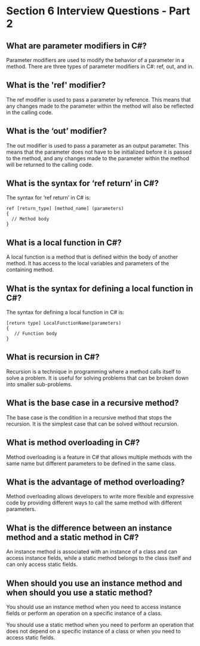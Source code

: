 
# Section 6 Interview Questions - Part 2

## What are parameter modifiers in C#?
Parameter modifiers are used to modify the behavior of a parameter in a method. There are three types of parameter modifiers in C#: ref, out, and in.

## What is the 'ref' modifier?
The ref modifier is used to pass a parameter by reference. This means that any changes made to the parameter within the method will also be reflected in the calling code.

## What is the ‘out’ modifier?
The out modifier is used to pass a parameter as an output parameter. This means that the parameter does not have to be initialized before it is passed to the method, and any changes made to the parameter within the method will be returned to the calling code.

## What is the syntax for ‘ref return’ in C#?
The syntax for ‘ref return’ in C# is:
```
ref [return_type] [method_name] (parameters)
{
  // Method body
}
```

## What is a local function in C#?
A local function is a method that is defined within the body of another method. It has access to the local variables and parameters of the containing method.

## What is the syntax for defining a local function in C#?
The syntax for defining a local function in C# is:
```
[return type] LocalFunctionName(parameters)
{
   // Function body
}
```

## What is recursion in C#?
Recursion is a technique in programming where a method calls itself to solve a problem. It is useful for solving problems that can be broken down into smaller sub-problems.

## What is the base case in a recursive method?
The base case is the condition in a recursive method that stops the recursion. It is the simplest case that can be solved without recursion.

## What is method overloading in C#?
Method overloading is a feature in C# that allows multiple methods with the same name but different parameters to be defined in the same class.

## What is the advantage of method overloading?
Method overloading allows developers to write more flexible and expressive code by providing different ways to call the same method with different parameters.

## What is the difference between an instance method and a static method in C#?
An instance method is associated with an instance of a class and can access instance fields, while a static method belongs to the class itself and can only access static fields.

## When should you use an instance method and when should you use a static method?
You should use an instance method when you need to access instance fields or perform an operation on a specific instance of a class.

You should use a static method when you need to perform an operation that does not depend on a specific instance of a class or when you need to access static fields.
